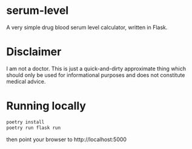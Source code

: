 # serum-level

A very simple drug blood serum level calculator, written in Flask.

# Disclaimer

I am not a doctor. This is just a quick-and-dirty approximate thing which should only be used for informational purposes and does not constitute medical advice.

# Running locally

```bash
poetry install
poetry run flask run
```

then point your browser to http://localhost:5000
